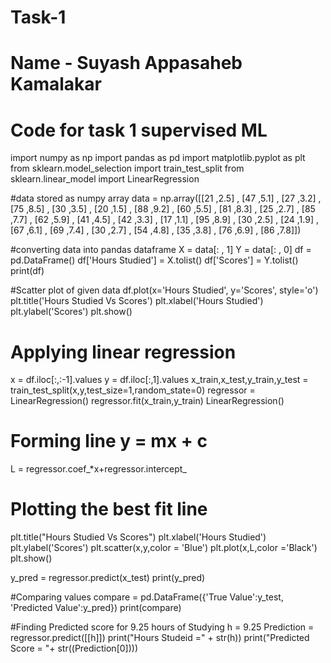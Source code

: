 # Task-1

# Name - Suyash Appasaheb Kamalakar
# Code for task 1 supervised ML

import numpy as np
import pandas as pd
import matplotlib.pyplot as plt
from sklearn.model_selection import train_test_split
from sklearn.linear_model import LinearRegression

#data stored as numpy array
data = np.array([[21 ,2.5] , [47 ,5.1] , [27 ,3.2] , [75 ,8.5] , [30 ,3.5] , [20 ,1.5] , [88 ,9.2] , [60 ,5.5] , [81 ,8.3] , [25 ,2.7] , [85 ,7.7] , [62 ,5.9] ,
     [41 ,4.5] , [42 ,3.3] , [17 ,1.1] , [95 ,8.9] , [30 ,2.5] , [24 ,1.9] , [67 ,6.1] , [69 ,7.4] , [30 ,2.7] , [54 ,4.8] , [35 ,3.8] , [76 ,6.9] , [86 ,7.8]])

#converting data into pandas dataframe
X = data[: , 1]
Y = data[: , 0]
df = pd.DataFrame()
df['Hours Studied'] = X.tolist()
df['Scores'] = Y.tolist()
print(df)

#Scatter plot of given data
df.plot(x='Hours Studied', y='Scores', style='o')
plt.title('Hours Studied Vs Scores')
plt.xlabel('Hours Studied')
plt.ylabel('Scores')
plt.show()

# Applying linear regression
x = df.iloc[:,:-1].values
y = df.iloc[:,1].values
x_train,x_test,y_train,y_test = train_test_split(x,y,test_size=1,random_state=0)
regressor = LinearRegression()
regressor.fit(x_train,y_train)
LinearRegression()

# Forming line y = mx + c
L = regressor.coef_*x+regressor.intercept_

# Plotting the best fit line
plt.title("Hours Studied Vs Scores")
plt.xlabel('Hours Studied')
plt.ylabel('Scores')
plt.scatter(x,y,color = 'Blue')
plt.plot(x,L,color ='Black')
plt.show()

y_pred = regressor.predict(x_test)
print(y_pred)

#Comparing values
compare = pd.DataFrame({'True Value':y_test, 'Predicted Value':y_pred})
print(compare)

#Finding Predicted score for 9.25 hours of Studying
h = 9.25
Prediction = regressor.predict([[h]])
print("Hours Studeid =" + str(h))
print("Predicted Score = "+ str((Prediction[0])))
